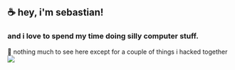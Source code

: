 ## ☕ hey, i'm sebastian! 
### and i love to spend my time doing silly computer stuff.

🔨 nothing much to see here except for a couple of things i hacked together 
![](https://hit.yhype.me/github/profile?user_id=32375483)
